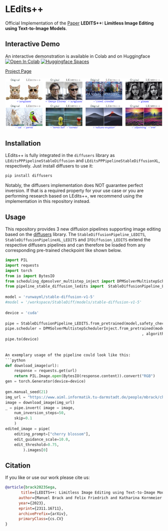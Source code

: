 # LEdits++

Official Implementation of the [Paper](https://arxiv.org/abs/2311.16711) **LEDITS++: Limitless Image Editing using Text-to-Image Models**. 


## Interactive Demo
An interactive demonstration is available in Colab and on Huggingface [![Open In Colab](https://colab.research.google.com/assets/colab-badge.svg)](https://colab.research.google.com/github/ml-research/ledits_pp/blob/main/examples/LEdits.ipynb) [![Huggingface Spaces](https://img.shields.io/badge/%F0%9F%A4%97%20Hugging%20Face-Spaces-blue)](https://huggingface.co/spaces/editing-images/ledtisplusplus)

[Project Page](https://leditsplusplus-project.static.hf.space/index.html)

![Examples](./examples/teaser.png)

## Installation
LEdits++ is fully integrated in the ```diffusers``` library as ```LEditsPPPipelineStableDiffusion``` and ```LEditsPPPipelineStableDiffusionXL```, respectively. Just install diffusers to use it:

```cmd
pip install diffusers
```

Notably, the diffusers implementation does NOT guarantee perfect inversion. If that is a required property for your use case or you are performing research based on LEdits++, we recommend using the implementation in this repository instead.

## Usage
This repository provides 3 new diffusion pipelines supporting image editing based on the [diffusers](https://github.com/huggingface/diffusers) library.
The ```StableDiffusionPipeline_LEDITS```, ```StableDiffusionPipelineXL_LEDITS``` and ```IFDiffusion_LEDITS``` extend the respective diffusers pipelines and can therefore be loaded from any corresponding pre-trained checkpoint like shown below.


```python
import PIL
import requests
import torch
from io import BytesIO
from scheduling_dpmsolver_multistep_inject import DPMSolverMultistepSchedulerInject
from pipeline_stable_diffusion_ledits import  StableDiffusionPipeline_LEDITS

model = 'runwayml/stable-diffusion-v1-5'
#model = '/workspace/StableDiff/models/stable-diffusion-v1-5'

device = 'cuda'

pipe = StableDiffusionPipeline_LEDITS.from_pretrained(model,safety_checker = None,)
pipe.scheduler = DPMSolverMultistepSchedulerInject.from_pretrained(model, subfolder="scheduler"
                                                             , algorithm_type="sde-dpmsolver++", solver_order=2)
pipe.to(device)


An exemplary usage of the pipeline could look like this:
```python
def download_image(url):
    response = requests.get(url)
    return PIL.Image.open(BytesIO(response.content)).convert("RGB")
gen = torch.Generator(device=device)

gen.manual_seed(21)
img_url = "https://www.aiml.informatik.tu-darmstadt.de/people/mbrack/cherry_blossom.png"
image = download_image(img_url)
_ = pipe.invert( image = image,
    num_inversion_steps=50,
    skip=0.1
    )
edited_image = pipe(
    editing_prompt=["cherry blossom"],
    edit_guidance_scale=10.0,
    edit_threshold=0.75,
        ).images[0]
```

## Citation
If you like or use our work please cite us:
```bibtex
@article{brack2023Sega,
       title={LEDITS++: Limitless Image Editing using Text-to-Image Models}, 
      author={Manuel Brack and Felix Friedrich and Katharina Kornmeier and Linoy Tsaban and Patrick Schramowski and Kristian Kersting and Apolinário Passos},
      year={2023},
      eprint={2311.16711},
      archivePrefix={arXiv},
      primaryClass={cs.CV}
}
```


